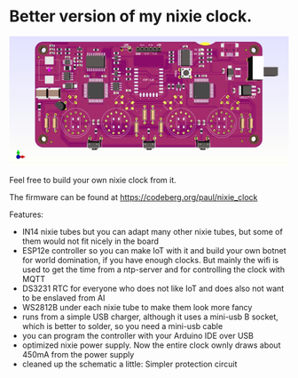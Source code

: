 Better version of my nixie clock. 
=====


![PCB 3D view](pcb_3d.png?raw=true "Title")

Feel free to build your own nixie clock from it.

The firmware can be found at https://codeberg.org/paul/nixie_clock

Features:
  - IN14 nixie tubes but you can adapt many other nixie tubes, but some of them would not fit nicely in the board
  - ESP12e controller so you can make IoT with it and build your own botnet for world domination, if you have enough clocks.
    But mainly the wifi is used to get the time from a ntp-server and for controlling the clock with MQTT
  - DS3231 RTC for everyone who does not like IoT and does also not want to be enslaved from AI
  - WS2812B under each nixie tube to make them look more fancy
  - runs from a simple USB charger, although it uses a mini-usb B socket, which is better to solder, so you need a mini-usb cable
  - you can program the controller with your Arduino IDE over USB
  - optimized nixie power supply. Now the entire clock ownly draws about 450mA from the power supply
  - cleaned up the schematic a little: Simpler protection circuit
